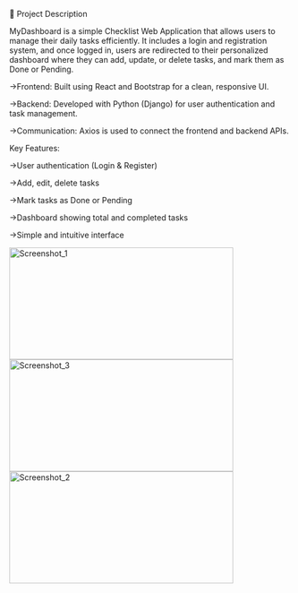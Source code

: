 🧾 Project Description

MyDashboard is a simple Checklist Web Application that allows users to manage their daily tasks efficiently.
It includes a login and registration system, and once logged in, users are redirected to their personalized dashboard where they can add, update, or delete tasks, and mark them as Done or Pending.

->Frontend: Built using React and Bootstrap for a clean, responsive UI.

->Backend: Developed with Python (Django) for user authentication and task management.

->Communication: Axios is used to connect the frontend and backend APIs.

Key Features:

->User authentication (Login & Register)

->Add, edit, delete tasks

->Mark tasks as Done or Pending

->Dashboard showing total and completed tasks

->Simple and intuitive interface

<img width="400" height="200" alt="Screenshot_1" src="https://github.com/user-attachments/assets/fe5c2f93-60b9-447b-8dad-e086f6f03bb6" />
<img width="400" height="200" alt="Screenshot_3" src="https://github.com/user-attachments/assets/3193afeb-1411-401f-81b4-510f2b1705e2" />
<img width="400" height="200" alt="Screenshot_2" src="https://github.com/user-attachments/assets/f00777d9-9fa5-4187-87f8-5024853fae59" />
